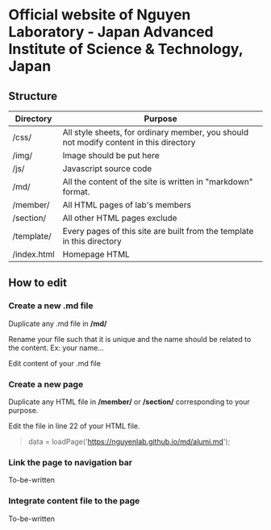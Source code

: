 Official website of Nguyen Laboratory - Japan Advanced Institute of Science & Technology, Japan
======================================
## Structure
Directory | Purpose|
------------- | ------------- |
/css/ | All style sheets, for ordinary member, you should not modify content in this directory
/img/ | Image should be put here
/js/ | Javascript source code
/md/ | All the content of the site is written in "markdown" format.
/member/   | All HTML pages of lab's members
/section/   | All other HTML pages exclude
/template/  | Every pages of this site are built from the template in this directory
/index.html | Homepage HTML

## How to edit

### Create a new .md file
Duplicate any .md file in **/md/**

Rename your file such that it is unique and the name should be related to the content. Ex: your name...

Edit content of your .md file

### Create a new page
Duplicate any HTML file in **/member/** or **/section/** corresponding to your purpose.

Edit the file in line 22 of your HTML file.

> data = loadPage('https://nguyenlab.github.io/md/alumi.md');

### Link the page to navigation bar
To-be-written

### Integrate content file to the page
To-be-written

